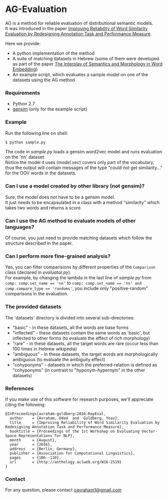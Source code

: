 # AG-Evaluation

AG is a method for reliable evaluation of distributional semantic models.  
It was introduced in the paper [Improving Reliability of Word Similarity Evaluation by Redesigning Annotation Task and Performance Measure](https://aclweb.org/anthology/W/W16/W16-2519.pdf). 

Here we provide:
- A python implementation of the method
- A suite of matching datasets in Hebrew (some of them were developed as part of the paper [The Interplay of Semantics and Morphology in Word Embedding](https://www.aclweb.org/anthology/E/E17/E17-2067.pdf))
- An example script, which evaluates a sample model on one of the datasets using the AG method

### Requirements
- Python 2.7
- [gensim](https://radimrehurek.com/gensim/install.html) (only for the example script)

### Example
Run the following line on shell:
```sh
$ python sample.py
```
The code in *sample.py* loads a gensim word2vec model and runs evaluation on the 'nn' dataset.  
Notice the model it uses (*model.vec*) covers only part of the vocabulary, thus the output will contain messages of the type "could not get similarity..." for the OOV words in the datasets.

### Can I use a model created by other library (not gensim)?
Sure, the model does not have to be a gensim model.  
It just needs to be encapsulated in a class with a method "similarity" which takes two words and returns a score.

### Can I use the AG method to evaluate models of other languages?
Of course, you just need to provide matching datasets which follow the structure described in the paper.

### Can I perform more fine-grained analysis?
Yes, you can filter comparisions by different properties of the `Comparison` class (declared in *evaluator.py*).  
For example, by changing the lambda in the last line of *sample.py* from `comp: comp.set_name == 'nn'` to `comp: comp.set_name == 'nn' and comp.compare_type == 'randoms'`, you include only "positive-random" comparisons in the evaluation.

### The provided datasets
The 'datasets' directory is divided into several sub-directories: 
* "basic" - in these datasets, all the words are base forms
* "inflected" - these datasets contain the same words as 'basic', but inflected to other forms (to evaluate the effect of rich morphology)
* "rare" - in these datasets, all the target words are rare (occur less than 100 times in Hebrew wikipedia)
* "ambiguous" - in these datasets, the target words are morphologically ambiguous (to evaluate the ambiguity effect)
* "cohyponyms" - datasets in which the preferred-relation is defined as "cohyponyms" (in contrast to "hyponym-hypernym" in the other datasets)

### References
If you make use of this software for research purposes, we'll appreciate citing the following:

	@InProceedings{avraham-goldberg:2016:RepEval,
	  author    = {Avraham, Oded  and  Goldberg, Yoav},
	  title     = {Improving Reliability of Word Similarity Evaluation by Redesigning Annotation Task and Performance Measure},
	  booktitle = {Proceedings of the 1st Workshop on Evaluating Vector-Space Representations for NLP},
	  month     = {August},
	  year      = {2016},
	  address   = {Berlin, Germany},
	  publisher = {Association for Computational Linguistics},
	  pages     = {106--110},
	  url       = {http://anthology.aclweb.org/W16-2519}
	}

### Contact
For any question, please contact oavraham1@gmail.com
